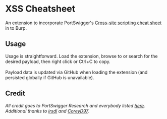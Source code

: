 # XSS Cheatsheet
An extension to incorporate PortSwigger's <a href=https://portswigger.net/web-security/cross-site-scripting/cheat-sheet>Cross-site scripting cheat sheet</a> in to Burp.

## Usage
Usage is straightforward. Load the extension, browse to or search for the desired payload, then right click or Ctrl+C to copy.<br><br>
Payload data is updated via GitHub when loading the extension (and persisted globally if GitHub is unavailable).

## Credit
*All credit goes to PortSwigger Research and everybody listed <a href=https://portswigger.net/web-security/cross-site-scripting/cheat-sheet#credits>here</a>.*
<br>*Additional thanks to <a href=https://github.com/irsdl>irsdl</a> and <a href=https://github.com/CoreyD97>CoreyD97</a>.*